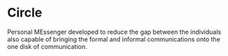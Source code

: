 # Circle
Personal MEssenger developed to reduce the gap between the individuals also capable of bringing the formal and informal communications onto the one disk of communication.
